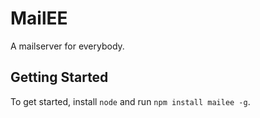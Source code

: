 # MailEE

A mailserver for everybody.

## Getting Started

To get started, install `node` and run `npm install mailee -g`.

